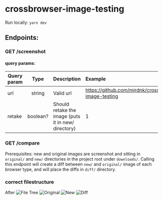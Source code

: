# crossbrowser-image-testing

Run locally: `yarn dev`

## Endpoints:

### GET /screenshot

#### query params:

| Query param |   Type   | Description                                         | Example                                              |
| ----------- | :------: | :-------------------------------------------------- | :--------------------------------------------------- |
| url         |  string  | Valid url                                           | https://github.com/mjrdnk/crossbrowser-image-testing |
| retake      | boolean? | Should retake the image (puts it in new/ directory) | 1                                                    |

### GET /compare

Prerequisites: new and original images are screenshot and sitting in `original/` and `new/` directories in the project root under `downloads/`.
Calling this endpoint will create a diff between `new/` and `original/` image of each browser type, and will place the diffs in `diff/` directory.

### correct filestructure

After
![File Tree](public/images/file_tree.png)
![Original](public/images/original.png)
![New](public/images/new.png)
![Diff](public/images/diff.png)
